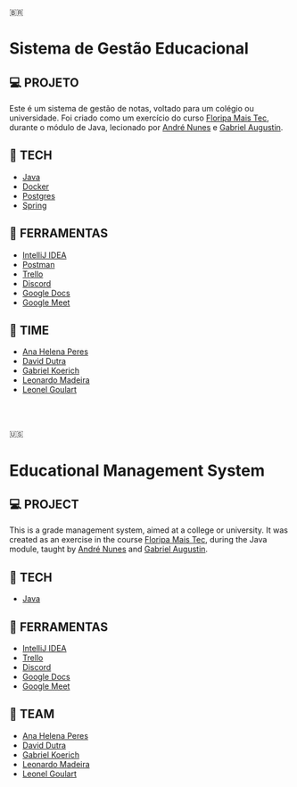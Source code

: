 🇧🇷
# Sistema de Gestão Educacional

## 💻 PROJETO

Este é um sistema de gestão de notas, voltado para um colégio ou universidade. Foi criado como um exercício do curso [Floripa Mais Tec](https://floripamaistec.pmf.sc.gov.br), durante o módulo de Java, lecionado por [André Nunes](https://github.com/andresnunes) e [Gabriel Augustin](https://github.com/AugustinGabriel).

## 🚀 TECH
- [Java](https://www.java.com/pt-BR/download/help/whatis_java.html)
- [Docker](https://www.docker.com)
- [Postgres](https://www.postgresql.org)
- [Spring](https://spring.io)

## 🔧 FERRAMENTAS
- [IntelliJ IDEA](https://www.jetbrains.com/pt-br/idea/)
- [Postman](https://www.postman.com)
- [Trello](https://trello.com/pt-BR)
- [Discord](https://discord.com)
- [Google Docs](https://www.google.com/docs/about/)
- [Google Meet](https://workspace.google.com/products/meet/)
  
## 📇 TIME
- [Ana Helena Peres](https://github.com/anahperes)
- [David Dutra](https://github.com/dutra357)
- [Gabriel Koerich](https://github.com/GKoerich18)
- [Leonardo Madeira](https://github.com/devleo-m)
- [Leonel Goulart](https://github.com/Leogolass)

<br>

<br>

🇺🇸
# Educational Management System

## 💻 PROJECT

This is a grade management system, aimed at a college or university. It was created as an exercise in the course [Floripa Mais Tec](https://floripamaistec.pmf.sc.gov.br), during the Java module, taught by [André Nunes](https://github.com/andresnunes ) and [Gabriel Augustin](https://github.com/AugustinGabriel).

## 🚀 TECH
- [Java](https://www.java.com/pt-BR/download/help/whatis_java.html)


## 🔧 FERRAMENTAS
- [IntelliJ IDEA](https://www.jetbrains.com/pt-br/idea/)
- [Trello](https://trello.com/pt-BR)
- [Discord](https://discord.com)
- [Google Docs](https://www.google.com/docs/about/)
- [Google Meet](https://workspace.google.com/products/meet/)
  
## 📇 TEAM
- [Ana Helena Peres](https://github.com/anahperes)
- [David Dutra](https://github.com/dutra357)
- [Gabriel Koerich](https://github.com/GKoerich18)
- [Leonardo Madeira](https://github.com/devleo-m)
- [Leonel Goulart](https://github.com/Leogolass)

<br>
